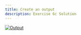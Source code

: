 ```yaml
---
title: Create an output
description: Exercise 6c Solution
---
```


[![Output](/gifs/6.4.gif)](/gifs/6.4.gif)
